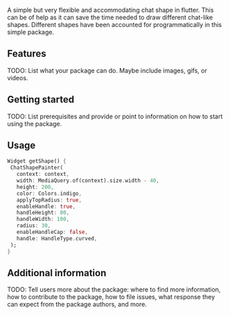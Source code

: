 <!--
This README describes the package. If you publish this package to pub.dev,
this README's contents appear on the landing page for your package.

For information about how to write a good package README, see the guide for
[writing package pages](https://dart.dev/guides/libraries/writing-package-pages).

For general information about developing packages, see the Dart guide for
[creating packages](https://dart.dev/guides/libraries/create-library-packages)
and the Flutter guide for
[developing packages and plugins](https://flutter.dev/developing-packages).
-->

A simple but very flexible and accommodating chat shape in flutter.
This can be of help as it can save the time needed to draw different chat-like shapes.
Different shapes have been accounted for programmatically in this simple package.

## Features

TODO: List what your package can do. Maybe include images, gifs, or videos.

## Getting started

TODO: List prerequisites and provide or point to information on how to
start using the package.

## Usage

 ```dart
Widget getShape() {
  ChatShapePainter(
    context: context,
    width: MediaQuery.of(context).size.width - 40,
    height: 200,
    color: Colors.indigo,
    applyTopRadius: true,
    enableHandle: true,
    handleHeight: 80,
    handleWidth: 100,
    radius: 30,
    enableHandleCap: false,
    handle: HandleType.curved,
  );
}
 ```

## Additional information

TODO: Tell users more about the package: where to find more information, how to
contribute to the package, how to file issues, what response they can expect
from the package authors, and more.
